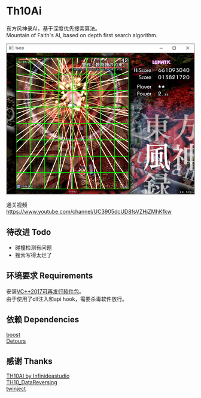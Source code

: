 # Th10Ai

东方风神录AI，基于深度优先搜索算法。<br />
Mountain of Faith's AI, based on depth first search algorithm.<br />

![](https://github.com/GiriMind/Th10Ai/blob/master/1.png)

通关视频<br />
https://www.youtube.com/channel/UC3905dcUD8fsVZHjZMhKfkw<br />

## 待改进 Todo

* 碰撞检测有问题<br />
* 搜索写得太烂了<br />

## 环境要求 Requirements

安装[VC++2017可再发行软件包](https://support.microsoft.com/zh-cn/help/2977003/the-latest-supported-visual-c-downloads)。<br />
由于使用了dll注入和api hook，需要杀毒软件放行。<br />

## 依赖 Dependencies

[boost](https://www.boost.org)<br />
[Detours](https://github.com/microsoft/detours)<br />

## 感谢 Thanks

[TH10AI by Infinideastudio](https://github.com/Infinideastudio/TH10AI)<br />
[TH10_DataReversing](https://github.com/binvec/TH10_DataReversing)<br />
[twinject](https://github.com/Netdex/twinject)<br />

